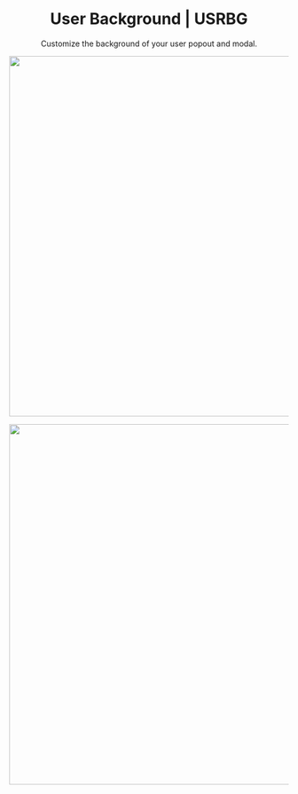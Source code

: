 <h1 align="center">User Background | USRBG</h1>
<p align="center">Customize the background of your user popout and modal.</p>
<p align="center">
  <img width="650" src="https://user-images.githubusercontent.com/63931154/115218247-a2e93400-a106-11eb-9439-9ab2c937fc3a.png">
</p>
<p align="center">
  <img width="650" src="https://i.imgur.com/T3PO4na.png">
</p>
